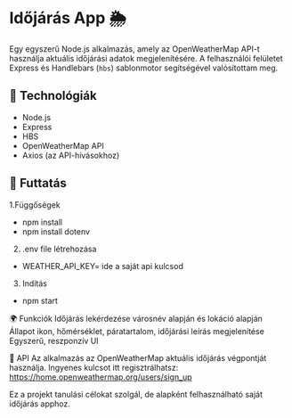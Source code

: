 # Időjárás App 🌦️

Egy egyszerű Node.js alkalmazás, 
amely az OpenWeatherMap API-t használja aktuális időjárási adatok megjelenítésére. 
A felhasználói felületet Express és Handlebars (`hbs`) sablonmotor segítségével valósítottam meg.

## 🔧 Technológiák

- Node.js
- Express
- HBS
- OpenWeatherMap API
- Axios (az API-hívásokhoz)

## 🚀 Futtatás
1.Függőségek
 - npm install
 - npm install dotenv
2. .env file létrehozása
 - WEATHER_API_KEY= ide a saját api kulcsod 
3. Indítás
 - npm start


🌍 Funkciók
    Időjárás lekérdezése városnév alapján és lokáció alapján
    Állapot ikon, hőmérséklet, páratartalom, időjárási leírás megjelenítése
    Egyszerű, reszponzív UI

🔑 API
    Az alkalmazás az OpenWeatherMap aktuális időjárás végpontját használja.
    Ingyenes kulcsot itt regisztrálhatsz: https://home.openweathermap.org/users/sign_up

Ez a projekt tanulási célokat szolgál, de alapként felhasználható saját időjárás apphoz.
